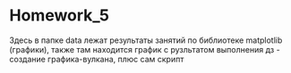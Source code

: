 # Homework_5
Здесь в папке data лежат результаты занятий по библиотеке matplotlib (графики), также там находится график с рузльтатом выполнения дз - создание графика-вулкана, плюс сам скрипт
